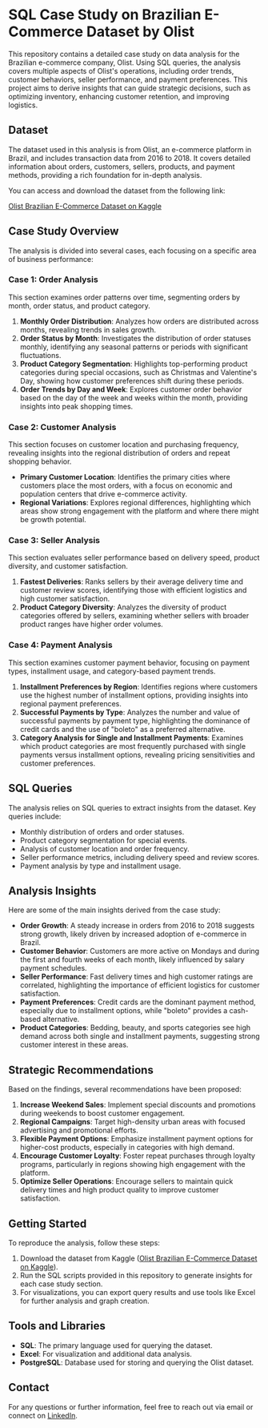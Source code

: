 # SQL Case Study on Brazilian E-Commerce Dataset by Olist 

This repository contains a detailed case study on data analysis for the Brazilian e-commerce company, Olist. Using SQL queries, the analysis covers multiple aspects of Olist's operations, including order trends, customer behaviors, seller performance, and payment preferences. This project aims to derive insights that can guide strategic decisions, such as optimizing inventory, enhancing customer retention, and improving logistics.

## Dataset

The dataset used in this analysis is from Olist, an e-commerce platform in Brazil, and includes transaction data from 2016 to 2018. It covers detailed information about orders, customers, sellers, products, and payment methods, providing a rich foundation for in-depth analysis.

You can access and download the dataset from the following link:

[Olist Brazilian E-Commerce Dataset on Kaggle](https://www.kaggle.com/datasets/olistbr/brazilian-ecommerce?resource=download)

## Case Study Overview

The analysis is divided into several cases, each focusing on a specific area of business performance:

### Case 1: Order Analysis
This section examines order patterns over time, segmenting orders by month, order status, and product category.

1. **Monthly Order Distribution**: Analyzes how orders are distributed across months, revealing trends in sales growth.
2. **Order Status by Month**: Investigates the distribution of order statuses monthly, identifying any seasonal patterns or periods with significant fluctuations.
3. **Product Category Segmentation**: Highlights top-performing product categories during special occasions, such as Christmas and Valentine's Day, showing how customer preferences shift during these periods.
4. **Order Trends by Day and Week**: Explores customer order behavior based on the day of the week and weeks within the month, providing insights into peak shopping times.

### Case 2: Customer Analysis
This section focuses on customer location and purchasing frequency, revealing insights into the regional distribution of orders and repeat shopping behavior.

- **Primary Customer Location**: Identifies the primary cities where customers place the most orders, with a focus on economic and population centers that drive e-commerce activity.
- **Regional Variations**: Explores regional differences, highlighting which areas show strong engagement with the platform and where there might be growth potential.

### Case 3: Seller Analysis
This section evaluates seller performance based on delivery speed, product diversity, and customer satisfaction.

1. **Fastest Deliveries**: Ranks sellers by their average delivery time and customer review scores, identifying those with efficient logistics and high customer satisfaction.
2. **Product Category Diversity**: Analyzes the diversity of product categories offered by sellers, examining whether sellers with broader product ranges have higher order volumes.

### Case 4: Payment Analysis
This section examines customer payment behavior, focusing on payment types, installment usage, and category-based payment trends.

1. **Installment Preferences by Region**: Identifies regions where customers use the highest number of installment options, providing insights into regional payment preferences.
2. **Successful Payments by Type**: Analyzes the number and value of successful payments by payment type, highlighting the dominance of credit cards and the use of "boleto" as a preferred alternative.
3. **Category Analysis for Single and Installment Payments**: Examines which product categories are most frequently purchased with single payments versus installment options, revealing pricing sensitivities and customer preferences.

## SQL Queries

The analysis relies on SQL queries to extract insights from the dataset. Key queries include:

- Monthly distribution of orders and order statuses.
- Product category segmentation for special events.
- Analysis of customer location and order frequency.
- Seller performance metrics, including delivery speed and review scores.
- Payment analysis by type and installment usage.

## Analysis Insights

Here are some of the main insights derived from the case study:

- **Order Growth**: A steady increase in orders from 2016 to 2018 suggests strong growth, likely driven by increased adoption of e-commerce in Brazil.
- **Customer Behavior**: Customers are more active on Mondays and during the first and fourth weeks of each month, likely influenced by salary payment schedules.
- **Seller Performance**: Fast delivery times and high customer ratings are correlated, highlighting the importance of efficient logistics for customer satisfaction.
- **Payment Preferences**: Credit cards are the dominant payment method, especially due to installment options, while "boleto" provides a cash-based alternative.
- **Product Categories**: Bedding, beauty, and sports categories see high demand across both single and installment payments, suggesting strong customer interest in these areas.

## Strategic Recommendations

Based on the findings, several recommendations have been proposed:

1. **Increase Weekend Sales**: Implement special discounts and promotions during weekends to boost customer engagement.
2. **Regional Campaigns**: Target high-density urban areas with focused advertising and promotional efforts.
3. **Flexible Payment Options**: Emphasize installment payment options for higher-cost products, especially in categories with high demand.
4. **Encourage Customer Loyalty**: Foster repeat purchases through loyalty programs, particularly in regions showing high engagement with the platform.
5. **Optimize Seller Operations**: Encourage sellers to maintain quick delivery times and high product quality to improve customer satisfaction.

## Getting Started

To reproduce the analysis, follow these steps:

1. Download the dataset from Kaggle ([Olist Brazilian E-Commerce Dataset on Kaggle](https://www.kaggle.com/datasets/olistbr/brazilian-ecommerce?resource=download)).
2. Run the SQL scripts provided in this repository to generate insights for each case study section.
3. For visualizations, you can export query results and use tools like Excel for further analysis and graph creation.

## Tools and Libraries

- **SQL**: The primary language used for querying the dataset.
- **Excel**: For visualization and additional data analysis.
- **PostgreSQL**: Database used for storing and querying the Olist dataset.

## Contact

For any questions or further information, feel free to reach out via email or connect on [LinkedIn](https://linkedin.com/in/elifatasal).

